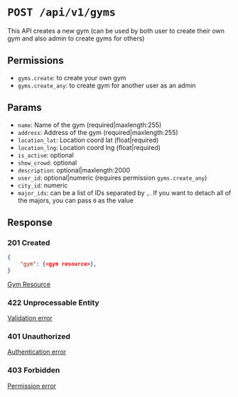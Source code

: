 # `POST /api/v1/gyms`
This API creates a new gym (can be used by both user to create their own gym and also admin to create gyms for others)


## Permissions
- `gyms.create`: to create your own gym
- `gyms.create_any`: to create gym for another user as an admin

## Params

- `name`: Name of the gym (required|maxlength:255)
- `address`: Address of the gym (required|maxlength:255)
- `location_lat`: Location coord lat (float|required)
- `location_lng`: Location coord lng (float|required)
- `is_active`: optional
- `show_crowd`: optional
- `description`: optional|maxlength:2000
- `user_id`: optional|numeric (requires permission `gyms.create_any`)
- `city_id`: numeric
- `major_ids`: can be a list of IDs separated by `,`. If you want to detach all of the majors, you can pass `0` as the value

## Response

### 201 Created
```json
{
    "gym": {<gym resource>},
}
```

[Gym Resource](../resources/gym.md)

### 422 Unprocessable Entity
[Validation error](../validation-errors.md)

### 401 Unauthorized
[Authentication error](../authentication-errors.md)

### 403 Forbidden
[Permission error](../permission-errors.md)
